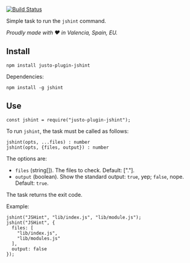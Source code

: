 [![Build Status](https://travis-ci.org/justojsp/justo-plugin-jshint.svg)](https://travis-ci.org/justojsp/justo-plugin-jshint)

Simple task to run the `jshint` command.

*Proudly made with ♥ in Valencia, Spain, EU.*

## Install

```
npm install justo-plugin-jshint
```

Dependencies:

```
npm install -g jshint
```

## Use

```
const jshint = require("justo-plugin-jshint");
```

To run `jshint`, the task must be called as follows:

```
jshint(opts, ...files) : number
jshint(opts, {files, output}) : number
```

The options are:

- `files` (string[]). The files to check. Default: ["."].
- `output` (boolean). Show the standard output: `true`, yep; `false`, nope. Default: `true`.

The task returns the exit code.

Example:

```
jshint("JSHint", "lib/index.js", "lib/module.js");
jshint("JSHint", {
  files: [
    "lib/index.js",
    "lib/modules.js"
  ],
  output: false
});
```
